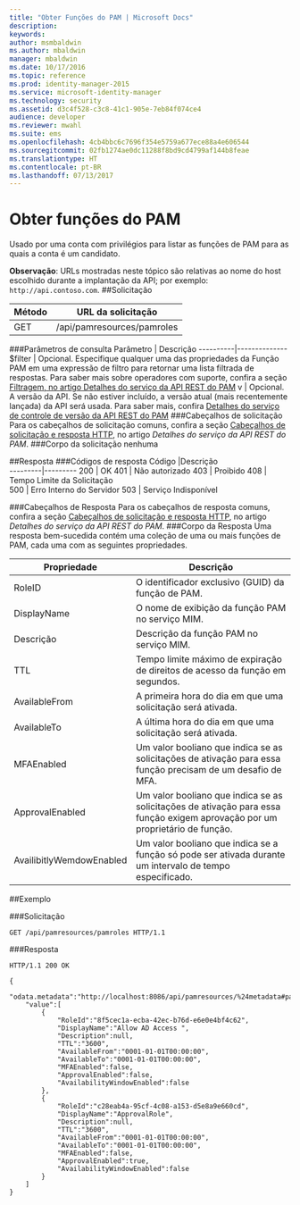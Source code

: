 ```yaml
---
title: "Obter Funções do PAM | Microsoft Docs"
description: 
keywords: 
author: msmbaldwin
ms.author: mbaldwin
manager: mbaldwin
ms.date: 10/17/2016
ms.topic: reference
ms.prod: identity-manager-2015
ms.service: microsoft-identity-manager
ms.technology: security
ms.assetid: d3c4f528-c3c8-41c1-905e-7eb84f074ce4
audience: developer
ms.reviewer: mwahl
ms.suite: ems
ms.openlocfilehash: 4cb4bbc6c7696f354e5759a677ece88a4e606544
ms.sourcegitcommit: 02fb1274ae0dc11288f8bd9cd4799af144b8feae
ms.translationtype: HT
ms.contentlocale: pt-BR
ms.lasthandoff: 07/13/2017
---
```

# <a name="get-pam-roles"></a>Obter funções do PAM
Usado por uma conta com privilégios para listar as funções de PAM para as quais a conta é um candidato.

**Observação**: URLs mostradas neste tópico são relativas ao nome do host escolhido durante a implantação da API; por exemplo: `http://api.contoso.com`.
##<a name="request"></a>Solicitação


Método  |URL da solicitação  
---------|---------
GET     |/api/pamresources/pamroles

###<a name="query-parameters"></a>Parâmetros de consulta
Parâmetro | Descrição
----------|--------------
$filter | Opcional. Especifique qualquer uma das propriedades da Função PAM em uma expressão de filtro para retornar uma lista filtrada de respostas. Para saber mais sobre operadores com suporte, confira a seção [Filtragem, no artigo Detalhes do serviço da API REST do PAM](privileged-access-management-rest-api-service-details.md#filtering)
v | Opcional. A versão da API. Se não estiver incluído, a versão atual (mais recentemente lançada) da API será usada. Para saber mais, confira [Detalhes do serviço de controle de versão da API REST do PAM](privileged-access-management-rest-api-service-details.md#versioning)
###<a name="request-headers"></a>Cabeçalhos de solicitação
Para os cabeçalhos de solicitação comuns, confira a seção [Cabeçalhos de solicitação e resposta HTTP](privileged-access-management-rest-api-service-details.md#http-request-and-response-headers), no artigo *Detalhes do serviço da API REST do PAM*.
###<a name="request-body"></a>Corpo da solicitação
nenhuma

##<a name="response"></a>Resposta
###<a name="response-codes"></a>Códigos de resposta
Código  |Descrição  
---------|---------
200 | OK
401 | Não autorizado
403 | Proibido
408 | Tempo Limite da Solicitação   
500 | Erro Interno do Servidor
503 | Serviço Indisponível

###<a name="response-headers"></a>Cabeçalhos de Resposta
Para os cabeçalhos de resposta comuns, confira a seção [Cabeçalhos de solicitação e resposta HTTP](privileged-access-management-rest-api-service-details.md#http-request-and-response-headers), no artigo *Detalhes do serviço da API REST do PAM*.
###<a name="response-body"></a>Corpo da Resposta
Uma resposta bem-sucedida contém uma coleção de uma ou mais funções de PAM, cada uma com as seguintes propriedades.

Propriedade | Descrição
--------|-------------
RoleID | O identificador exclusivo (GUID) da função de PAM.
DisplayName | O nome de exibição da função PAM no serviço MIM.
Descrição | Descrição da função PAM no serviço MIM.
TTL | Tempo limite máximo de expiração de direitos de acesso da função em segundos.
AvailableFrom | A primeira hora do dia em que uma solicitação será ativada.
AvailableTo | A última hora do dia em que uma solicitação será ativada.
MFAEnabled | Um valor booliano que indica se as solicitações de ativação para essa função precisam de um desafio de MFA.
ApprovalEnabled | Um valor booliano que indica se as solicitações de ativação para essa função exigem aprovação por um proprietário de função.
AvailibitlyWemdowEnabled | Um valor booliano que indica se a função só pode ser ativada durante um intervalo de tempo especificado.

##<a name="example"></a>Exemplo

###<a name="request"></a>Solicitação
```
GET /api/pamresources/pamroles HTTP/1.1
```
###<a name="response"></a>Resposta
```
HTTP/1.1 200 OK

{
    "odata.metadata":"http://localhost:8086/api/pamresources/%24metadata#pamroles",
    "value":[
        {
            "RoleId":"8f5cec1a-ecba-42ec-b76d-e6e0e4bf4c62",
            "DisplayName":"Allow AD Access ",
            "Description":null,
            "TTL":"3600",
            "AvailableFrom":"0001-01-01T00:00:00",
            "AvailableTo":"0001-01-01T00:00:00",
            "MFAEnabled":false,
            "ApprovalEnabled":false,
            "AvailabilityWindowEnabled":false
        },
        {
            "RoleId":"c28eab4a-95cf-4c08-a153-d5e8a9e660cd",
            "DisplayName":"ApprovalRole",
            "Description":null,
            "TTL":"3600",
            "AvailableFrom":"0001-01-01T00:00:00",
            "AvailableTo":"0001-01-01T00:00:00",
            "MFAEnabled":false,
            "ApprovalEnabled":true,
            "AvailabilityWindowEnabled":false
        }
    ]
}
```       
